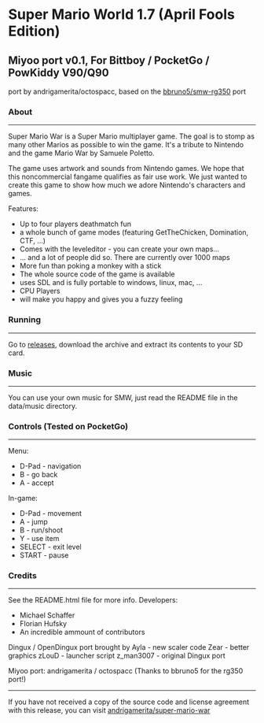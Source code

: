 # Super Mario World 1.7 (April Fools Edition)
## Miyoo port v0.1, For Bittboy / PocketGo / PowKiddy V90/Q90
port by andrigamerita/octospacc,
based on the [bbruno5/smw-rg350](https://github.com/bbruno5/smw-rg350) port

### About
-----
Super Mario War is a Super Mario multiplayer game.
The goal is to stomp as many other Marios as possible to win the game.
It's a tribute to Nintendo and the game Mario War by Samuele Poletto.

The game uses artwork and sounds from Nintendo games. We hope that this noncommercial
fangame qualifies as fair use work. We just wanted to create this game to show 
how much we adore Nintendo's characters and games.

Features:

- Up to four players deathmatch fun
- a whole bunch of game modes (featuring GetTheChicken, Domination, CTF, ...)
- Comes with the leveleditor - you can create your own maps...
- ... and a lot of people did so. There are currently over 1000 maps
- More fun than poking a monkey with a stick
- The whole source code of the game is available
- uses SDL and is fully portable to windows, linux, mac, ...
- CPU Players
- will make you happy and gives you a fuzzy feeling

### Running
-----------
Go to [releases](https://github.com/andrigamerita/super-mario-war/releases/latest), download the archive and extract its contents to your SD card.

### Music
---------
You can use your own music for SMW, just read the README file in the data/music
directory.

### Controls (Tested on PocketGo)
----------------------------------
Menu:
* D-Pad         - navigation
* B             - go back
* A             - accept

In-game:
* D-Pad         - movement
* A             - jump
* B             - run/shoot
* Y             - use item
* SELECT        - exit level
* START         - pause

### Credits
-----------
See the README.html file for more info.
Developers:

- Michael Schaffer
- Florian Hufsky
- An incredible ammount of contributors

Dingux / OpenDingux port brought by 
Ayla		- new scaler code 
Zear		- better graphics
zLouD		- launcher script
z_man3007	- original Dingux port

Miyoo port:
andrigamerita / octospacc
(Thanks to bbruno5 for the rg350 port!)

---
If you have not received a copy of the source code and license agreement with this release,
you can visit [andrigamerita/super-mario-war](https://github.com/andrigamerita/super-mario-war)
